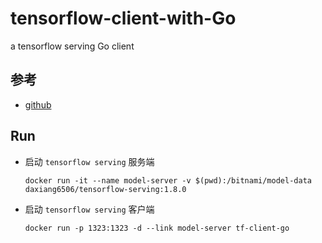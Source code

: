 # tensorflow-client-with-Go

a tensorflow serving Go client
 
## 参考
* [github](https://github.com/SineYuan/tensorflow-demo)

## Run
* 启动 `tensorflow serving` 服务端
  ```
  docker run -it --name model-server -v $(pwd):/bitnami/model-data daxiang6506/tensorflow-serving:1.8.0
  ```
* 启动 `tensorflow serving` 客户端
  ```
  docker run -p 1323:1323 -d --link model-server tf-client-go
  ```